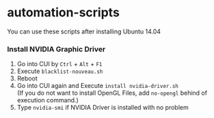 # automation-scripts

You can use these scripts after installing Ubuntu 14.04

### Install NVIDIA Graphic Driver
1. Go into CUI by `Ctrl` + `Alt` + `F1`
1. Execute `blacklist-nouveau.sh`
1. Reboot
1. Go into CUI again and Execute `install nvidia-driver.sh`<br>
(If you do not want to install OpenGL Files, add `no-opengl` behind of execution command.)
1. Type `nvidia-smi` if NVIDIA Driver is installed with no problem
